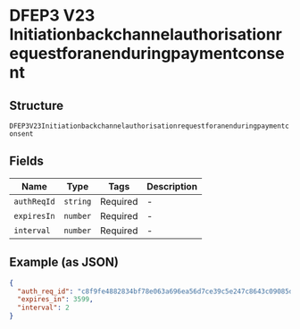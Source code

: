 
# DFEP3 V23 Initiationbackchannelauthorisationrequestforanenduringpaymentconsent

## Structure

`DFEP3V23Initiationbackchannelauthorisationrequestforanenduringpaymentconsent`

## Fields

| Name | Type | Tags | Description |
|  --- | --- | --- | --- |
| `authReqId` | `string` | Required | - |
| `expiresIn` | `number` | Required | - |
| `interval` | `number` | Required | - |

## Example (as JSON)

```json
{
  "auth_req_id": "c8f9fe4882834bf78e063a696ea56d7ce39c5e247c8643c09085d6f2cdf97f08",
  "expires_in": 3599,
  "interval": 2
}
```


